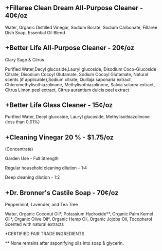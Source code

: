 ## +Fillaree Clean Dream All-Purpose Cleaner - 40¢/oz

Water, Organic Distilled Vinegar, Sodium Borate, Sodium Carbonate, Fillaree Dish Soap, Essential Oil Blend

## +Better Life All-Purpose Cleaner - 20¢/oz

Clary Sage & Citrus

Purified Water,Decyl glucoside,Lauryl glucoside,
Disodium Coco-Glucoside Citrate, Disodium Cocoyl Glutamate, Sodium Cocoyl Glutamate,
Natural scents (if applicable),Sodium citrate, Quillaja saponaria extract,
Chloromethylisothiazolinone, Methylisothiazolinone, Salvia sclarea extract, Citrus Limon peel extract, Citrus aurantium dulcis peel extract

## +Better Life Glass Cleaner - 15¢/oz

Purified Water, Decyl glucoside, Lauryl glucoside, Methylisothiazolinone (less than 0.01%)

## +Cleaning Vinegar 20 % - $1.75/oz

(Concentrate)

Garden Use - Full Strength

Regular household cleaning dilution - 1:4

Deep cleaning dilution - 1:2

## +Dr. Bronner's Castile Soap - 70¢/oz

Peppermint, Lavender, and Tea Tree

Water, Organic Coconut Oil*, Potassium Hydroxide**, Organic Palm Kernel Oil*, Organic Olive Oil*, Organic Hemp Oil, Organic Jojoba Oil, Tocopherol
Scented with natural extracts

*CERTIFIED FAIR TRADE INGREDIENTS

** None remains after saponifying oils into soap & glycerin.
